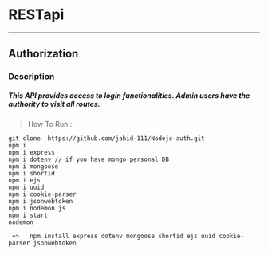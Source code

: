 # RESTapi

---

## Authorization

### Description

##### This API provides access to login functionalities. Admin users have the authority to visit all routes.

> How To Run :

```
git clone  https://github.com/jahid-111/Nodejs-auth.git
npm i
npm i express
npm i dotenv // if you have mongo personal DB
npm i mongoose
npm i shortid
npm i ejs
npm i uuid
npm i cookie-parser
npm i jsonwebtoken
npm i nodemon js
npm i start
nodemon

 =>   npm install express dotenv mongoose shortid ejs uuid cookie-parser jsonwebtoken

```
